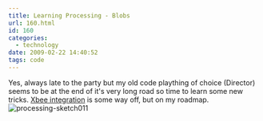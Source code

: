 ```yaml
---
title: Learning Processing - Blobs
url: 160.html
id: 160
categories:
  - technology
date: 2009-02-22 14:40:52
tags: code
---
```


Yes, always late to the party but my old code plaything of choice (Director) seems to be at the end of it's very long road so time to learn some new tricks. [Xbee integration](http://blog.makezine.com/archive/2007/04/fun_with_xbee_and_arduino.html) is some way off, but on my roadmap.  ![processing-sketch011](/wpimages/2009/02/processing-sketch011.jpg "processing-sketch011")